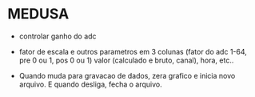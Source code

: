 # MEDUSA

* controlar ganho do adc
* fator de escala e outros parametros em 3 colunas 
	(fator do adc 1-64, pre 0 ou 1, pos 0 ou 1) valor
	(calculado e bruto, canal), hora, etc..

* Quando muda para gravacao de dados, zera grafico e inicia novo arquivo. E quando desliga, fecha o arquivo.


